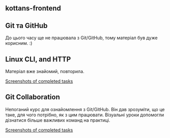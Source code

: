 ## kottans-frontend
## Git та GitHub
До цього часу ще не працювала з Git/GitHub, тому матеріал був дуже корисним. :)

## Linux CLI, and HTTP
Матеріал вже знайомий, повторила.

[Screenshots of completed tasks](https://github.com/AriadnaKravchuk/kottans-frontend/tree/main/task_linux_cli)

## Git Collaboration
Непоганий курс для ознайомлення з Git/GitHub. Він дав зрозуміти, що це таке, для чого потрібно, як з цим працювати. Візуальні уроки допомогли дізнатися більше важливих команд на практиці.

[Screenshots of completed tasks](https://github.com/AriadnaKravchuk/kottans-frontend/tree/main/task_git_collaboration)
